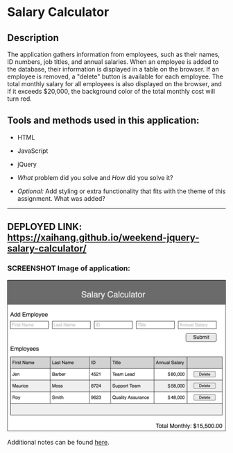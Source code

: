 
# Salary Calculator

## Description

The application gathers information from employees, such as their names, ID numbers, job titles, and annual salaries. When an employee is added to the database, their information is displayed in a table on the browser. If an employee is removed, a "delete" button is available for each employee. The total monthly salary for all employees is also displayed on the browser, and if it exceeds $20,000, the background color of the total monthly cost will turn red. 


## Tools and methods used in this application:
* HTML
* JavaScript
* jQuery 

*  *What* problem did you solve and *How* did you solve it?


* *Optional:*
Add styling or extra functionality that fits with the theme of this assignment. What was added? 


-----------
## DEPLOYED LINK: https://xaihang.github.io/weekend-jquery-salary-calculator/


### SCREENSHOT Image of application: 
![todo list app demo image](./salary-calc-wireframe.png)


Additional notes can be found [here](https://github.com/xaihang/weekend-jquery-salary-calculator/blob/main/note.txt).
